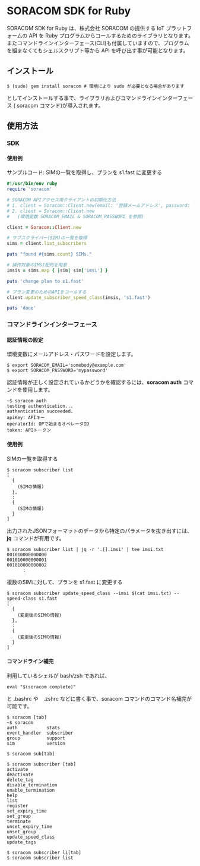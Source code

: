 # SORACOM SDK for Ruby
SORACOM SDK for Ruby は、株式会社 SORACOM の提供する IoT プラットフォームの API を Ruby プログラムからコールするためのライブラリとなります。  
またコマンドラインインターフェース(CLI)も付属していますので、プログラムを組まなくてもシェルスクリプト等から API を呼び出す事が可能となります。

## インストール

```
$ (sudo) gem install soracom # 環境により sudo が必要となる場合があります
```

としてインストールする事で、ライブラリおよびコマンドラインインターフェース ( soracom コマンド)が導入されます。

## 使用方法

### SDK

#### 使用例
サンプルコード: SIMの一覧を取得し、プランを s1.fast に変更する
```ruby
#!/usr/bin/env ruby
require 'soracom'

# SORACOM APIアクセス用クライアントの初期化方法
# 1. client = Soracom::Client.new(email: '登録メールアドレス', password: 'パスワード')
# 2. client = Soracom::Client.new
#   (環境変数 SORACOM_EMAIL & SORACOM_PASSWORD を参照)

client = Soracom::Client.new

# サブスクライバー(SIM)の一覧を取得
sims = client.list_subscribers

puts "found #{sims.count} SIMs."

# 操作対象のIMSI配列を用意
imsis = sims.map { |sim| sim['imsi'] }

puts 'change plan to s1.fast'

# プラン変更のためのAPIをコールする
client.update_subscriber_speed_class(imsis, 's1.fast')

puts 'done'

```

### コマンドラインインターフェース
#### 認証情報の設定
環境変数にメールアドレス・パスワードを設定します。
```
$ export SORACOM_EMAIL='somebody@example.com'
$ export SORACOM_PASSWORD='mypassword'
```

認証情報が正しく設定されているかどうかを確認するには、**soracom auth** コマンドを使用します。
```
~$ soracom auth
testing authentication...
authentication succeeded.
apiKey: APIキー
operatorId: OPで始まるオペレータID
token: APIトークン
```

#### 使用例
SIMの一覧を取得する
```
$ soracom subscriber list
[
  {
    (SIMの情報)
  },
  :
  {
    (SIMの情報)
  }
]
```

出力されたJSONフォーマットのデータから特定のパラメータを抜き出すには、**jq** コマンドが有用です。
```
$ soracom subscriber list | jq -r '.[].imsi' | tee imsi.txt
001010000000000
001010000000001
001010000000002
      :
```

複数のSIMに対して、プランを s1.fast に変更する
```
$ soracom subscriber update_speed_class --imsi $(cat imsi.txt) --speed-class s1.fast
[
  {
    (変更後のSIMの情報)
  },
  :
  {
    (変更後のSIMの情報)
  }
]
```

#### コマンドライン補完
利用しているシェルが bash/zsh であれば、
```
eval "$(soracom complete)"
```
と .bashrc や　.zshrc などに書く事で、soracom コマンドのコマンド名補完が可能です。

```
$ soracom [tab]
~$ soracom
auth           stats
event_handler  subscriber
group          support
sim            version

$ soracom sub[tab]

$ soracom subscriber [tab]
activate
deactivate
delete_tag
disable_termination
enable_termination
help
list
register
set_expiry_time
set_group
terminate
unset_expiry_time
unset_group
update_speed_class
update_tags

$ soracom subscriber li[tab]
$ soracom subscriber list
```

